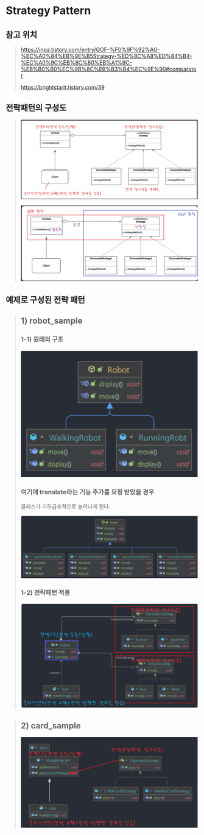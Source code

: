 # Strategy Pattern
## 참고 위치
> https://inpa.tistory.com/entry/GOF-%F0%9F%92%A0-%EC%A0%84%EB%9E%B5Strategy-%ED%8C%A8%ED%84%B4-%EC%A0%9C%EB%8C%80%EB%A1%9C-%EB%B0%B0%EC%9B%8C%EB%B3%B4%EC%9E%90#comparator
> 
> https://brightstarit.tistory.com/39
> 
## 전략패턴의 구성도

> ![img.png](img.png)
>
>![img_1.png](img_1.png)

## 예제로 구성된 전략 패턴 
> ## 1) robot_sample </br>
> ### 1-1) 원래의 구조 </br>
> ![img_4.png](img_4.png) </br>
> ### 여기에 translate라는 기능 추가를 요청 받았을 경우
> 클래스가 기하급수적으로 늘어나게 된다.
> 
> ![img_5.png](img_5.png)
> 
> ### 1-2) 전략패턴 적용
> 
> ![img_2.png](img_2.png)

> ## 2) card_sample
> ![img_3.png](img_3.png)